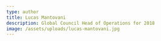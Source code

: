 ```yaml
---
type: author
title: Lucas Mantovani
description: Global Council Head of Operations for 2018
image: /assets/uploads/lucas-mantovani.jpg
---
```

